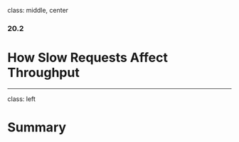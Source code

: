 class: middle, center

### 20.2

# How Slow Requests Affect Throughput

---

class: left

# Summary
